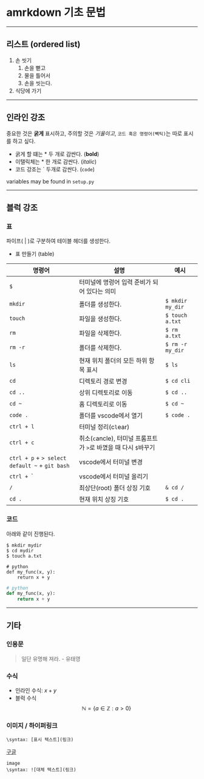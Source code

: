 # amrkdown 기초 문법

---

## 리스트 (ordered list)
1. 손 씻기
   1. 손을 뻗고
   2. 물을 틀어서
   3. 손을 씻는다.
2. 식당에 가기

---

## 인라인 강조
중요한 것은 **굵게** 표시하고, 주의할 것은 *기울이고*, `코드 혹은 명령어(빽틱)`는 따로 표시를 하고 싶다.
- 굵게 할 떄는 * 두 개로 감싼다. (**bold**)
- 이탤릭체는 * 한 개로 감싼다. (*italic*)
- 코드 강조는 \` 두개로 감싼다. (`code`)

variables may be found in `setup.py`

---

## 블럭 강조
### 표
파이프( | )로 구분하여 테이블 헤더를 생성한다.

* 표 만들기 (table)

|명령어|설명|예시|
|-|-|-|
|`$`|터미널에 명령어 입력 준비가 되어 있다는 의미|
|`mkdir`|폴더를 생성한다.|`$ mkdir my_dir`|
|`touch`|파일을 생성한다.|`$ touch a.txt` |
|`rm`|파일을 삭제한다.|`$ rm a.txt` |
|`rm -r`|폴더를 삭제한다.|`$ rm -r my_dir` |
|`ls`|현재 위치 폴더의 모든 하위 항목 표시|`$ ls` |
|`cd`|디렉토리 경로 변경|`$ cd cli` |
|`cd ..`|상위 디렉토리로 이동|`$ cd ..` |
|`cd ~`|홈 디렉토리로 이동|`$ cd ~`|
|`code .`|폴더를 vscode에서 열기|`$ code .` |
|`ctrl + l`|터미널 정리(c`l`ear)|
|`ctrl + c`|취소(`c`ancle), 터미널 프롬프트가 `>`로 바꼈을 때 다시 `$`바꾸기|
|`ctrl + p` + `> select default ~` + `git bash`|vscode에서 터미널 변경|
|`ctrl + `\`|vscode에서 터미널 올리기|
|`/`|최상단(root) 폴더 상징 기호|`& cd /`|
|`cd .`|현재 위치 상징 기호|`$ cd .`|


### 코드
아래와 같이 진행된다.

```
$ mkdir mydir
$ cd mydir
$ touch a.txt
```

```
# python
def my_func(x, y):
    return x + y
```

```python
# python
def my_func(x, y):
    return x + y
```
---

## 기타

### 인용문

> 일단 유명해 져라. - 유태영

### 수식
- 인라인 수식: $x + y$
- 블럭 수식
$$
\mathbb{N}=\{a\in\mathbb{Z}:a>0\}
$$

### 이미지 / 하이퍼링크
```
\syntax: [표시 텍스트](링크)
```

[구글](https://google.com)

```
image
\syntax: ![대체 텍스트](링크)
```
